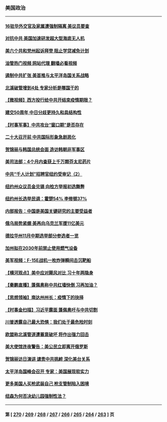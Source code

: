 ### 美国政治
---
#### [16驻华外交官及家属遭强制隔离 美议员要查](../../pages/ncid1078159/n13835668.md?09300845) 
#### [对抗中共 美国加速研发超大型海底无人机](../../pages/ncid1078159/n13835644.md?09300845) 
#### [美六个共和党州起诉拜登 阻止学贷减免计划](../../pages/ncid1078159/n13835617.md?09300845) 
#### [油管热门视频 网站代理 翻墙必看视频](http://209.222.30.114:81/youtube.html?09300845)
#### [遏制中共扩张 美首推与太平洋岛国关系战略](../../pages/ncid1078159/n13835479.md?09300845) 
#### [北溪破管增到4处 专家分析是哪国干的](../../pages/ncid1078159/n13835543.md?09300845) 
#### [【微视频】西方投行给中共开结束疫情期限？](../../pages/ncid1078159/n13834827.md?09300845) 
#### [建交50周年 中日分歧更持久和具结构性](../../pages/ncid1078159/n13835405.md?09300845) 
#### [【时事军事】中共攻台“窗口期”是否存在](../../pages/ncid1078159/n13835095.md?09300845) 
#### [二十大召开前 中共国际形象急剧恶化](../../pages/ncid1078159/n13835240.md?09300845) 
#### [贺锦丽与韩国总统会面 造访韩朝非军事区](../../pages/ncid1078159/n13835204.md?09300845) 
#### [美司法部：4个月内查获上千万颗芬太尼药片](../../pages/ncid1078159/n13835129.md?09300845) 
#### [中共“千人计划”招聘官纽约受审记（2）](../../pages/ncid1078159/n13835044.md?09300845) 
#### [纽约州众议员金兑锡 向检方举报初选舞弊](../../pages/ncid1078159/n13835039.md?09300845) 
#### [纽约州长选举民调：霍楚54% 李修顿37%](../../pages/ncid1078159/n13835001.md?09300845) 
#### [内部报告：中国是美国关键研究的主要受益者](../../pages/ncid1078159/n13834984.md?09300845) 
#### [俄乌局势紧绷 美再向乌克兰军援11亿美元](../../pages/ncid1078159/n13834765.md?09300845) 
#### [德拉华州11月中期选举部分参选者一览](../../pages/ncid1078159/n13834939.md?09300845) 
#### [加州拟在2030年前禁止使用燃气设备](../../pages/ncid1078159/n13834937.md?09300845) 
#### [美军视频：F-15E战机一枚炸弹瞬间击沉靶船](../../pages/ncid1078159/n13834672.md?09300845) 
#### [【横河观点】美中应对飓风对比 习十年两隐身](../../pages/ncid1078159/n13834804.md?09300845) 
#### [【秦鹏直播】蓬佩奥称中共红墙快倒 习再加油？](../../pages/ncid1078159/n13834822.md?09300845) 
#### [【思想领袖】南达州州长：疫情下的抉择](../../pages/ncid1078159/n13818244.md?09300845) 
#### [【时事金扫描】习近平露面 蓬佩奥吁与中共切割](../../pages/ncid1078159/n13833843.md?09300845) 
#### [川普透露自己最大恐惧：我们处于最危险时刻](../../pages/ncid1078159/n13834812.md?09300845) 
#### [欧盟称北溪管道遭蓄意破坏 将作出强力回击](../../pages/ncid1078159/n13834722.md?09300845) 
#### [美大使馆连夜警告：美公民立即离开俄罗斯](../../pages/ncid1078159/n13834618.md?09300845) 
#### [贺锦丽访日演讲 谴责中共挑衅 深化美台关系](../../pages/ncid1078159/n13834465.md?09300845) 
#### [太平洋岛国峰会召开 专家：美国展现软实力](../../pages/ncid1078159/n13834401.md?09300845) 
#### [更多美国人买枪武装自己 枪支管制陷入困境](../../pages/ncid1078159/n13834048.md?09300845) 
#### [纽森为何否决幼儿园强制性法？](../../pages/ncid1078159/n13834127.md?09300845) 

---
#### 第 [ [270](./270.md?09300845) / [269](./269.md?09300845) / [268](./268.md?09300845) / [267](./267.md?09300845) / [266](./266.md?09300845) / [265](./265.md?09300845) / [264](./264.md?09300845) / [263](./263.md?09300845) ] 页
